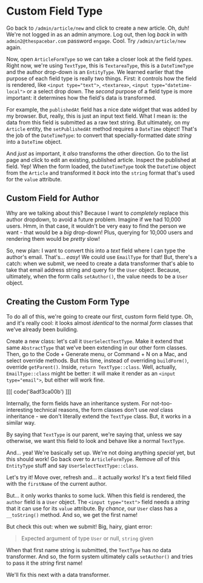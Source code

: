 # Custom Field Type

Go back to `/admin/article/new` and click to create a new article. Oh, duh! We're
not logged in as an admin anymore. Log out, then log *back* in with
`admin2@thespacebar.com` password `engage`. Cool. Try `/admin/article/new` again.

Now, open `ArticleFormType` so we can take a closer look at the field *types*.
Right now, we're using `TextType`, this is `TextareaType`, this is a `DateTimeType`
and the author drop-down is an `EntityType`. We learned earlier that the purpose
of each field type is really two things. First: it controls how the field is rendered,
like `<input type="text">`, `<textarea>`, `<input type="datetime-local">` or a select
drop down. The *second* purpose of a field type is more important: it determines
how the field's data is transformed.

For example, the `publishedAt` field has a nice date widget that was added by my
browser. But, really, this is just an input text field. What I mean is: the data
from this field is submitted as a raw text string. But ultimately, on my `Article`
entity, the `setPublishedAt` method requires a `DateTime` object! That's the job
of the `DateTimeType`: to convert that specially-formatted date *string* into a
`DateTime` object.

And *just* as important, it *also* transforms the other direction. Go to the list
page and click to edit an existing, published article. Inspect the published at
field. Yep! When the form loaded, the `DateTimeType` took the `DateTime` object
from the `Article` and transformed it *back* into the `string` format that's used
for the `value` attribute.

## Custom Field for Author

Why are we talking about this? Because I want to *completely* replace this author
dropdown, to avoid a future problem. Imagine if we had 10,000 users. Hmm, in that
case, it wouldn't be very easy to find the person we want - that would be a *big*
drop-down! Plus, querying for 10,000 users and rendering them would be *pretty* slow!

So, new plan: I want to convert this into a *text* field where I can type the
author's email. That's... *easy*! We could use `EmailType` for that! But, there's
a catch: when we submit, we need to create a data transformer that's able to take
that email address string and query for the `User` object. Because, ultimately, when
the form calls `setAuthor()`, the value needs to be a `User` object.

## Creating the Custom Form Type

To do all of this, we're going to create our first, custom form field type. Oh, and
it's really cool: it looks almost *identical* to the normal *form* classes that we've
already been building.

Create a new class: let's call it `UserSelectTextType`. Make it extend that same
`AbstractType` that we've been extending in our other form classes. Then, go to
the Code + Generate menu, or Command + N on a Mac, and select override methods.
But this time, instead of overriding `buildForm()`, override `getParent()`. Inside,
`return TextType::class`. Well, actually, `EmailType::class` might be better: it
will make it render as an `<input type="email">`, but either will work fine.

[[[ code('8adf3ca00b') ]]]

Internally, the form fields have an inheritance system. For not-too-interesting
technical reasons, the form classes don't use *real* class inheritance - we don't
literally extend the `TextType` class. But, it works in a similar way.

By saying that `TextType` is our parent, we're saying that, unless we say otherwise,
we want this field to look and behave like a normal `TextType`.

And... yea! We're basically set up. We're not doing anything *special* yet, but
this should work! Go back over to `ArticleFormType`. Remove *all* of this
`EntityType` stuff and say `UserSelectTextType::class`.

Let's try it! Move over, refresh and... it actually works! It's a text field filled
with the `firstName` of the current author.

But... it only works thanks to some luck. When this field is rendered, the `author`
field is a `User` object. The `<input type="text">` field needs a *string* that
it can use for its `value` attribute. By *chance*, our `User` class has a
`__toString()` method. And so, we get the first name!

But check this out: when we submit! Big, hairy, giant error:

> Expected argument of type `User` or null, `string` given

When that first name string is submitted, the `TextType` has *no* data transformer.
And so, the form system ultimately calls `setAuthor()` and tries to pass it the
*string* first name!

We'll fix this next with a data transformer.
